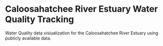 Caloosahatchee River Estuary Water Quality Tracking
================

Water Quality data visiualization for the Caloosahatchee River Estuary
using publicly available data.
